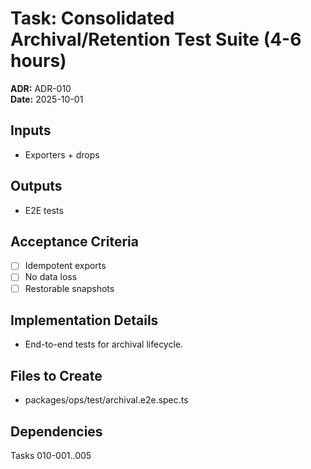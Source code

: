 # Task: Consolidated Archival/Retention Test Suite (4-6 hours)
**ADR:** ADR-010  
**Date:** 2025-10-01

## Inputs
- Exporters + drops

## Outputs
- E2E tests

## Acceptance Criteria
- [ ] Idempotent exports
- [ ] No data loss
- [ ] Restorable snapshots

## Implementation Details
- End-to-end tests for archival lifecycle.

## Files to Create
- packages/ops/test/archival.e2e.spec.ts

## Dependencies
Tasks 010-001..005
